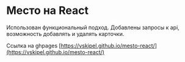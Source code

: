 # Место на React

Использован функциональный подход. Добавлены запросы к api, возможность добавлять и удалять карточки.

Ссылка на ghpages [https://vskipel.github.io/mesto-react/](https://vskipel.github.io/mesto-react/) 